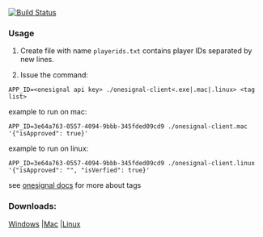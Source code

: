 [![Build Status](https://travis-ci.org/mhewedy/onesignal-client.svg?branch=master)](https://travis-ci.org/mhewedy/onesignal-client)

### Usage

1. Create file with name `playerids.txt` contains player IDs separated by new lines.

2. Issue the command:
```shell script
APP_ID=<onesignal api key> ./onesignal-client<.exe|.mac|.linux> <tag list>
```
example to run on mac:
```shell script
APP_ID=3e64a763-0557-4094-9bbb-345fded09cd9 ./onesignal-client.mac '{"isApproved": true}'
```

example to run on linux:
```shell script
APP_ID=3e64a763-0557-4094-9bbb-345fded09cd9 ./onesignal-client.linux '{"isApproved": "", "isVerfied": true}'
```

see [onesignal docs](https://documentation.onesignal.com/reference#edit-device) for more about tags

### Downloads:
[Windows](https://github.com/mhewedy/onesignal-client/releases/download/v3.0/onesignal-client.exe)
|[Mac](https://github.com/mhewedy/onesignal-client/releases/download/v3.0/onesignal-client.mac)
|[Linux](https://github.com/mhewedy/onesignal-client/releases/download/v3.0/onesignal-client.linux)

